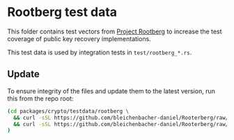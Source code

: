 # Rootberg test data

This folder contains test vectors from
[Project Rootberg](https://github.com/bleichenbacher-daniel/Rooterberg) to
increase the test coverage of public key recovery implementations.

This test data is used by integration tests in `test/rootberg_*.rs`.

## Update

To ensure integrity of the files and update them to the latest version, run this
from the repo root:

```sh
(cd packages/crypto/testdata/rootberg \
  && curl -sSL https://github.com/bleichenbacher-daniel/Rooterberg/raw/main/ecdsa/ecdsa_secp256k1_keccak256_raw.json > ecdsa_secp256k1_keccak256_raw.json \
  && curl -sSL https://github.com/bleichenbacher-daniel/Rooterberg/raw/main/ecdsa/ecdsa_secp256k1_sha_256_raw.json > ecdsa_secp256k1_sha_256_raw.json \
)
```
